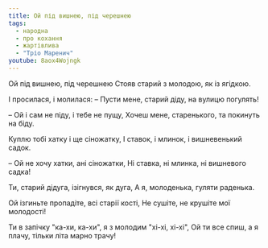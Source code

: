 ```yaml
---
title: Ой під вишнею, під черешнею
tags:
  - народна
  - про кохання
  - жартівлива
  - "Тріо Маренич"
youtube: 8aox4Wojngk
---
```

Ой під вишнею, під черешнею
Стояв старий з молодою, як із ягідкою.

І просилася, і молилася:
– Пусти мене, старий діду, на вулицю погулять!

– Ой і сам не піду, і тебе не пущу,
Хочеш мене, старенького, та покинуть на біду.

Куплю тобі хатку і ще сіножатку,
І ставок, і млинок, і вишневенький садок.

– Ой не хочу хатки, ані сіножатки,
Ні ставка, ні млинка, ні вишневого садка!

Ти, старий дідуга, ізігнувся, як дуга,
А я, молоденька, гуляти раденька.

Ой ізгиньте пропадіте, всі старії кості,
Не сушіте, не крушіте мої молодості!

Ти в запічку "ка-хи, ка-хи", я з молодим "хі-хі, хі-хі",
Ой ти все спиш, а я плачу, тільки літа марно трачу!
